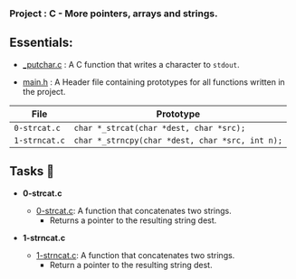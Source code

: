 <h3>Project : C - More pointers, arrays and strings.</h3>

## Essentials:

* [_putchar.c](./_putchar.c) : A C function that writes a character to `stdout`.

* [main.h](./main.h) : A Header file containing prototypes for all functions written in the project.

| File          | Prototype                                               |
| ------------  | ------------------------------------------------------- |
| `0-strcat.c`  | `char *_strcat(char *dest, char *src);`                 |
| `1-strncat.c` | `char *_strncpy(char *dest, char *src, int n);`         |

## Tasks 📓

* **0-strcat.c**
  * [0-strcat.c](./0-strcat.c): A function that concatenates two strings.
    * Returns a pointer to the resulting string dest.

* **1-strncat.c**
  * [1-strncat.c](./1-strncat.c): A function that concatenates two strings.
    * Return a pointer to the resulting string dest.
